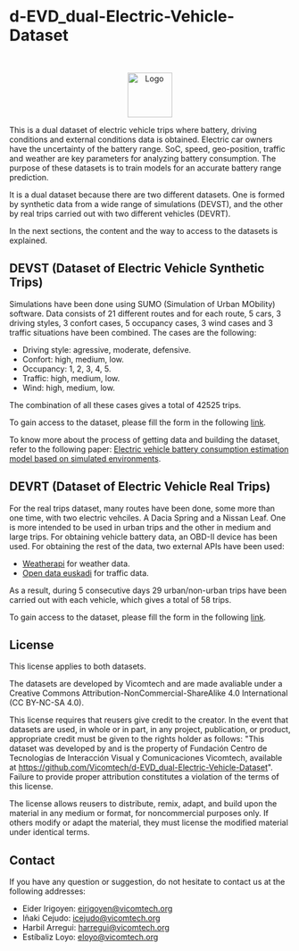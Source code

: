 # d-EVD_dual-Electric-Vehicle-Dataset

<!-- PROJECT LOGO -->
<br />
<p align="center">
  <a href="https://github.com/Vicomtech/d-EVD_dual-Electric-Vehicle-Dataset">
    <img src="logo.png" alt="Logo" height="80">
  </a>    
</p>

This is a dual dataset of electric vehicle trips where battery, driving conditions and external conditions data is obtained. Electric car owners have the uncertainty of the battery range. SoC, speed, geo-position, traffic and weather are key parameters for analyzing battery consumption. The purpose of these datasets is to train models for an accurate battery range prediction. 

It is a dual dataset because there are two different datasets. One is formed by synthetic data from a wide range of simulations (DEVST), and the other by real trips carried out with two different vehicles (DEVRT).

In the next sections, the content and the way to access to the datasets is explained.


## DEVST (Dataset of Electric Vehicle Synthetic Trips)

Simulations have been done using SUMO (Simulation of Urban MObility) software. Data consists of 21 different routes and for each route, 5 cars, 3 driving styles, 3 confort cases, 5 occupancy cases, 3 wind cases and 3 traffic situations have been combined. The cases are the following:

* Driving style: agressive, moderate, defensive.
* Confort: high, medium, low.
* Occupancy: 1, 2, 3, 4, 5.
* Traffic: high, medium, low.
* Wind: high, medium, low.

The combination of all these cases gives a total of 42525 trips.

To gain access to the dataset, please fill the form in the following [link](https://opendatasets.vicomtech.org/di23-devst-dataset-of-electric-vehicle-simulated-trips/d913b9ff).

To know more about the process of getting data and building the dataset, refer to the following paper: [Electric vehicle battery consumption estimation model based on simulated environments](https://www.inderscience.com/info/inarticle.php?artid=139759).

## DEVRT (Dataset of Electric Vehicle Real Trips)

For the real trips dataset, many routes have been done, some more than one time, with two electric vehciles. A Dacia Spring and a Nissan Leaf. One is more intended to be used in urban trips and the other in medium and large trips. For obtaining vehicle battery data, an OBD-II device has been used. For obtaining the rest of the data, two external APIs have been used: 
* [Weatherapi](https://www.weatherapi.com/) for weather data.
* [Open data euskadi](https://opendata.euskadi.eus/) for traffic data.

As a result, during 5 consecutive days 29 urban/non-urban trips have been carried out with each vehicle, which gives a total of 58 trips.


To gain access to the dataset, please fill the form in the following [link](https://opendatasets.vicomtech.org/di23-devrt-dataset-of-electric-vehicle-real-trips/85b07c75).

<!--To know more about the process of getting data and building the dataset, refer to the following [paper](https://www.vicomtech.org/en). -->

## License
This license applies to both datasets. 

The datasets are developed by Vicomtech and are made avaliable under a Creative Commons Attribution-NonCommercial-ShareAlike 4.0 International (CC BY-NC-SA 4.0).

This license requires that reusers give credit to the creator. In the event that datasets are used, in whole or in part, in any project, publication, or product, appropriate credit must be given to the rights holder as follows: "This dataset was developed by and is the property of Fundación Centro de Tecnologías de Interacción Visual y Comunicaciones Vicomtech, available at https://github.com/Vicomtech/d-EVD_dual-Electric-Vehicle-Dataset". Failure to provide proper attribution constitutes a violation of the terms of this license.

The license allows reusers to distribute, remix, adapt, and build upon the material in any medium or format, for noncommercial purposes only. If others modify or adapt the material, they must license the modified material under identical terms.

## Contact

If you have any question or suggestion, do not hesitate to contact us at the following addresses:

* Eider Irigoyen: eirigoyen@vicomtech.org
* Iñaki Cejudo: icejudo@vicomtech.org
* Harbil Arregui: harregui@vicomtech.org
* Estíbaliz Loyo: eloyo@vicomtech.org 
